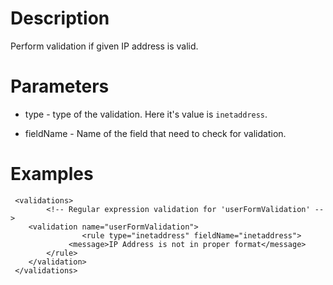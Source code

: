 

# Description #

Perform validation if given IP address is valid.

# Parameters #
  * type - type of the validation. Here it's value is `inetaddress`.

  * fieldName - Name of the field that need to check for validation.

# Examples #
```
 <validations>
        <!-- Regular expression validation for 'userFormValidation' -->
	<validation name="userFormValidation">
                <rule type="inetaddress" fieldName="inetaddress">
		     <message>IP Address is not in proper format</message>
		</rule>
	</validation>
 </validations>
```